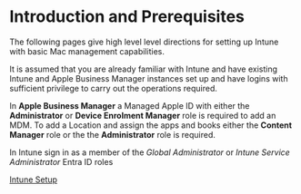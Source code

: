 # Introduction and Prerequisites

The following pages give high level level directions for setting up Intune with basic Mac management capabilities.

It is assumed that you are already familiar with Intune and have existing Intune and Apple Business Manager instances set up and have logins with sufficient privilege to carry out the operations required.

In **Apple Business Manager** a Managed Apple ID with either the **Administrator** or **Device Enrolment Manager** role is required to add an MDM.
To add a Location and assign the apps and books either the **Content Manager** role or the the **Administrator** role is required.

In Intune sign in as a member of the *Global Administrator* or *Intune Service Administrator* Entra ID roles

[Intune Setup](intune-setup.md)

